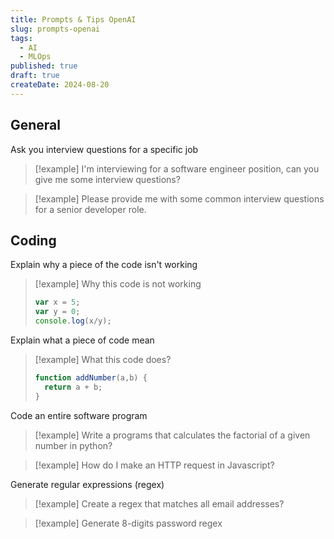 ```yaml
---
title: Prompts & Tips OpenAI
slug: prompts-openai
tags:
  - AI
  - MLOps
published: true
draft: true
createDate: 2024-08-20
---
```

## General
Ask you interview questions for a specific job

> [!example] 
> I'm interviewing for a software engineer position, can you give me some interview questions?

> [!example] 
> Please provide me with some common interview questions for a senior developer role.
## Coding
Explain why a piece of the code isn't working

> [!example] 
> Why this code is not working
> 
> ```js
> var x = 5;
> var y = 0;
> console.log(x/y);
> ``` 

Explain what a piece of code mean

> [!example]
> What this code does?
> ```js
> function addNumber(a,b) {
> 	return a + b;
> }
> ```

Code an entire software program

> [!example]
> Write a programs that calculates the factorial of a given number in python?

> [!example]
> How do I make an HTTP request in Javascript?

Generate regular expressions (regex)

> [!example]
> Create a regex that matches all email addresses?

> [!example]
> Generate 8-digits password regex


